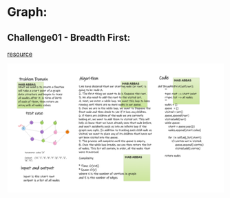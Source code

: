 # Graph:

## Challenge01 - Breadth First:


[resource](https://codefellows.github.io/common_curriculum/data_structures_and_algorithms/Code_401/class-35/resources/graphs.html)

![alt text](BST-GRAPH.png)